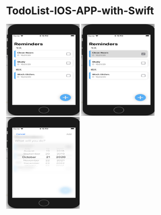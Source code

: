 # TodoList-IOS-APP-with-Swift


<img src="https://github.com/JinLi97/TodoList-IOS-APP-with-Swift/blob/main/images/Main%20Page.png" width="200" height="250">
<img src="https://github.com/JinLi97/TodoList-IOS-APP-with-Swift/blob/main/images/Choose%20Item.png" width="200" height="250">
<img src="https://github.com/JinLi97/TodoList-IOS-APP-with-Swift/blob/main/images/Add%20or%20Update%20Item.png" width="200" height="250">
